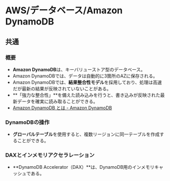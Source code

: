 # AWS/データベース/Amazon DynamoDB

## 共通

### 概要

- **Amazon DynamoDB**は、キーバリューストア型のデータベース。
- Amazon DynamoDBでは、データは自動的に3箇所のAZに保存される。
- Amazon DynamoDBでは、**結果整合性モデル**を採用しており、処理は高速だが最新の結果が反映されていないことがある。
- **「強力な整合性」**を備えた読み込みを行うと、書き込みが反映された最新データを確実に読み取ることができる。
- [Amazon DynamoDB とは - Amazon DynamoDB](https://docs.aws.amazon.com/ja_jp/amazondynamodb/latest/developerguide/Introduction.html)

### DynamoDBの操作

- **グローバルテーブル**を使用すると、複数リージョンに同一テーブルを作成することができる。

### DAXとインメモリアクセラレーション

- **DynamoDB Accelerator（DAX）**は、DynamoDB用のインメモリキャッシュである。
